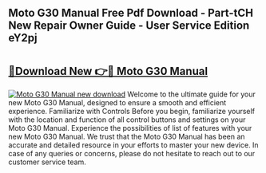 ## Moto G30 Manual Free Pdf Download - Part-tCH New Repair Owner Guide - User Service Edition eY2pj

# <h2><a href="http://cf25941.oget.top/?id=Moto+G30+Manual">🔗Download New 👉🔴 Moto G30 Manual</a></h2>

[![Moto G30 Manual new download](https://i.imgur.com/5g1atiW.png)](http://cf25941.oget.top/?id=Moto+G30+Manual)
Welcome to the ultimate guide for your new Moto G30 Manual, designed to ensure a smooth and efficient experience. Familiarize with Controls Before you begin, familiarize yourself with the location and function of all control buttons and settings on your Moto G30 Manual. Experience the possibilities of list of features with your new Moto G30 Manual. We trust that the Moto G30 Manual has been an accurate and detailed resource in your efforts to master your new device. In case of any queries or concerns, please do not hesitate to reach out to our customer service team.
